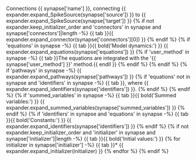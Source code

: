 Connections {{ synapse['name'] }}, connecting {{ expander.expand_SpikeSource(synapse['source']) }} to {{ expander.expand_SpikeSource(synapse['target']) }}
{% if not expander.keep_initializer_order and 'connectors' in synapse and synapse['connectors']|length -%}
    {{ tab }}{{ expander.expand_connector(synapse['connectors'][0]) }}
{% endif %}
{% if 'equations' in synapse -%}
    {{ tab }}{{ bold('Model dynamics:') }}
    {{ expander.expand_equations(synapse['equations']) }}
    {% if 'user_method' in synapse -%}
        {{ tab }}The equations are integrated with the '{{ synapse['user_method'] }}' method.{{ endll }}
    {% endif %}
{% endif %}
{% if 'pathways' in synapse -%}
    {{ expander.expand_pathways(synapse['pathways']) }}
    {% if 'equations' not in synapse and 'identifiers' in synapse -%}
        {{ tab }}, where {{ expander.expand_identifiers(synapse['identifiers']) }}.
    {% endif %}
{% endif %}
{% if 'summed_variables' in synapse -%}
    {{ tab }}{{ bold('Summed variables:') }}
    {{ expander.expand_summed_variables(synapse['summed_variables']) }}
{% endif %}
{% if 'identifiers' in synapse and 'equations' in synapse -%}
    {{ tab }}{{ bold('Constants:') }} {{ expander.expand_identifiers(synapse['identifiers']) }}
{% endif %}
{% if not expander.keep_initializer_order and 'initializer' in synapse and synapse['initializer']|length -%}
    {{ tab }}{{ bold('Initial values:') }}
    {% for initializer in synapse['initializer'] -%}
        {{ tab }}* {{ expander.expand_initializer(initializer) }}
    {% endfor %}
{% endif %}